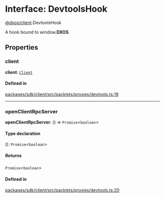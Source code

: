# Interface: DevtoolsHook

[@dxos/client](../modules/dxos_client.md).DevtoolsHook

A hook bound to window.__DXOS__.

## Properties

### client

 **client**: [`Client`](../classes/dxos_client.Client.md)

#### Defined in

[packages/sdk/client/src/packlets/proxies/devtools.ts:19](https://github.com/dxos/dxos/blob/main/packages/sdk/client/src/packlets/proxies/devtools.ts#L19)

___

### openClientRpcServer

 **openClientRpcServer**: () => `Promise`<`boolean`\>

#### Type declaration

(): `Promise`<`boolean`\>

##### Returns

`Promise`<`boolean`\>

#### Defined in

[packages/sdk/client/src/packlets/proxies/devtools.ts:20](https://github.com/dxos/dxos/blob/main/packages/sdk/client/src/packlets/proxies/devtools.ts#L20)
